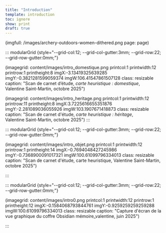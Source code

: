```yaml
---
title: "Introduction"
template: introduction
toc: ignore
show: print
draft: true
---
```



(imgfull: /images/archery-outdoors-women-dithered.png page: page)



::: modularGrid {style="--grid-col:12; --grid-col-gutter:3mm; --grid-row:22; --grid-row-gutter:0mm;"}

(imagegrid: content/images/intro_domestique.png printcol:1 printwidth:12 printrow:1 printheight:8 imgX:-3.13419325639285 imgY:-0.3821281599059374 imgW:106.41547861507128 class: resizable caption: "Scan de carnet d’étude, *carte heuristique : domestique*, <br> Valentine Saint-Martin, octobre 2025")

(imagegrid: content/images/intro_heritage.png printcol:1 printwidth:12 printrow:11 printheight:8 imgX:3.7225616655351876 imgY:-2.281089036055926 imgW:103.1907671418873 class: resizable caption: "Scan de carnet d'étude, *carte heuristique : héritage*, <br>Valentine Saint-Martin, octobre 2025")
:::

::: modularGrid {style="--grid-col:12; --grid-col-gutter:3mm; --grid-row:22; --grid-row-gutter:0mm;"}

(imagegrid: content/images/intro_objet.png printcol:1 printwidth:12 printrow:1 printheight:14 imgX:-0.7694048427245986 imgY:-0.7368900091017321 imgW:100.61099796334013 class: resizable caption: "Scan de carnet d'étude, carte heuristique, Valentine Saint-Martin, octobre 2025")

:::

::: modularGrid {style="--grid-col:12; --grid-col-gutter:3mm; --grid-row:22; --grid-row-gutter:0mm;"}

(imagegrid: content/images/intro0.png printcol:1 printwidth:12 printrow:1 printheight:12 imgX:-0.1584068793844761 imgY:-0.9259259259259288 imgW:100.61099796334013 class: resizable caption: "Capture d'écran de la vue graphique du coffre Obsidian mémoire_valentine, juin 2025")

:::